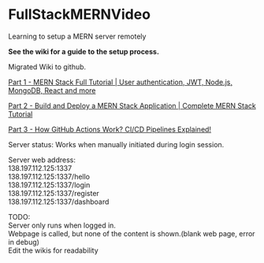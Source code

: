 # FullStackMERNVideo
Learning to setup a MERN server remotely

**See the wiki for a guide to the setup process.**

Migrated Wiki to github.

[Part 1 - MERN Stack Full Tutorial | User authentication, JWT, Node.js, MongoDB, React and more](https://github.com/hambailey/FullStackMERNVideo/wiki/Part-1)

[Part 2 - Build and Deploy a MERN Stack Application | Complete MERN Stack Tutorial](https://github.com/hambailey/FullStackMERNVideo/wiki/Part-2)

[Part 3 - How GitHub Actions Work? CI/CD Pipelines Explained!](https://github.com/hambailey/FullStackMERNVideo/wiki/Part-3)

Server status:
  Works when manually initiated during login session.

Server web address:<br>
  138.197.112.125:1337<br>
  138.197.112.125:1337/hello<br>
  138.197.112.125:1337/login<br>
  138.197.112.125:1337/register<br>
  138.197.112.125:1337/dashboard

TODO:<br>
  Server only runs when logged in.<br>
  Webpage is called, but none of the content is shown.(blank web page, error in debug)<br>
  Edit the wikis for readability<br>


